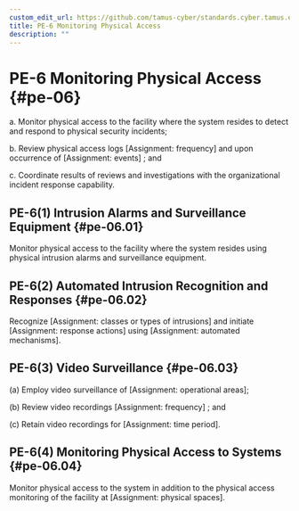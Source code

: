 ```yaml
---
custom_edit_url: https://github.com/tamus-cyber/standards.cyber.tamus.edu/tree/main/content/tamus.edu/TAMUS_profile.xml
title: PE-6 Monitoring Physical Access
description: ""
---
```


# PE-6 Monitoring Physical Access {#pe-06}

a. Monitor physical access to the facility where the system resides to detect and respond to physical security incidents;

b. Review physical access logs [Assignment: frequency] and upon occurrence of [Assignment: events] ; and

c. Coordinate results of reviews and investigations with the organizational incident response capability.

## PE-6(1) Intrusion Alarms and Surveillance Equipment {#pe-06.01}

Monitor physical access to the facility where the system resides using physical intrusion alarms and surveillance equipment.

## PE-6(2) Automated Intrusion Recognition and Responses {#pe-06.02}

Recognize [Assignment: classes or types of intrusions] and initiate [Assignment: response actions] using [Assignment: automated mechanisms].

## PE-6(3) Video Surveillance {#pe-06.03}

(a) Employ video surveillance of [Assignment: operational areas];

(b) Review video recordings [Assignment: frequency] ; and

(c) Retain video recordings for [Assignment: time period].

## PE-6(4) Monitoring Physical Access to Systems {#pe-06.04}

Monitor physical access to the system in addition to the physical access monitoring of the facility at [Assignment: physical spaces].


